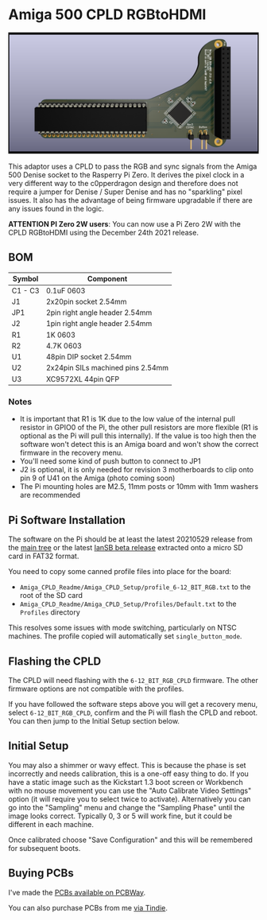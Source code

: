 # Amiga 500 CPLD RGBtoHDMI

![Amiga 500 CPLD RGBtoHDMI](A500top.png)

This adaptor uses a CPLD to pass the RGB and sync signals from the Amiga 500 Denise socket to the Rasperry Pi Zero. It derives the pixel clock in a very different way to the c0pperdragon design and therefore does not require a jumper for Denise / Super Denise and has no "sparkling" pixel issues. It also has the advantage of being firmware upgradable if there are any issues found in the logic.

**ATTENTION PI Zero 2W users**: You can now use a Pi Zero 2W with the CPLD RGBtoHDMI using the December 24th 2021 release.

## BOM

| Symbol     | Component                         |
| ---------- | --------------------------------- |
| C1 - C3    | 0.1uF 0603                        |
| J1         | 2x20pin socket 2.54mm             |
| JP1        | 2pin right angle header 2.54mm    |
| J2         | 1pin right angle header 2.54mm    |
| R1         | 1K 0603                           |
| R2         | 4.7K 0603                         |
| U1         | 48pin DIP socket 2.54mm           |
| U2         | 2x24pin SILs machined pins 2.54mm |
| U3         | XC9572XL 44pin QFP                |

### Notes

- It is important that R1 is 1K due to the low value of the internal pull resistor in GPIO0 of the Pi, the other pull resistors are more flexible (R1 is optional as the Pi will pull this internally). If the value is too high then the software won't detect this is an Amiga board and won't show the correct firmware in the recovery menu.
- You'll need some kind of push button to connect to JP1
- J2 is optional, it is only needed for revision 3 motherboards to clip onto pin 9 of U41 on the Amiga (photo coming soon)
- The Pi mounting holes are M2.5, 11mm posts or 10mm with 1mm washers are recommended

## Pi Software Installation

The software on the Pi should be at least the latest 20210529 release from the [main tree](https://github.com/hoglet67/RGBtoHDMI/releases) or the latest [IanSB beta release](https://github.com/IanSB/RGBtoHDMI/releases) extracted onto a micro SD card in FAT32 format.

You need to copy some canned profile files into place for the board:

* `Amiga_CPLD_Readme/Amiga_CPLD_Setup/profile_6-12_BIT_RGB.txt` to the root of the SD card
* `Amiga_CPLD_Readme/Amiga_CPLD_Setup/Profiles/Default.txt` to the `Profiles` directory

This resolves some issues with mode switching, particularly on NTSC machines. The profile copied will automatically set `single_button_mode`.

## Flashing the CPLD

The CPLD will need flashing with the `6-12_BIT_RGB_CPLD` firmware. The other firmware options are not compatible with the profiles.

If you have followed the software steps above you will get a recovery menu, select `6-12_BIT_RGB_CPLD`, confirm and the Pi will flash the CPLD and reboot. You can then jump to the Initial Setup section below.

## Initial Setup

You may also a shimmer or wavy effect. This is because the phase is set incorrectly and needs calibration, this is a one-off easy thing to do. If you have a static image such as the Kickstart 1.3 boot screen or Workbench with no mouse movement you can use the "Auto Calibrate Video Settings" option (it will require you to select twice to activate). Alternatively you can go into the "Sampling" menu and change the "Sampling Phase" until the image looks correct. Typically 0, 3 or 5 will work fine, but it could be different in each machine.

Once calibrated choose "Save Configuration" and this will be remembered for subsequent boots.

## Buying PCBs

I've made the [PCBs available on PCBWay](https://www.pcbway.com/project/shareproject/Amiga_500_CPLD_RGBtoHDMI_v2_fb52eff9.html).

You can also purchase PCBs from me [via Tindie](https://www.tindie.com/products/linuxjedi/amiga-500-rgb-to-hdmi-pcb/).
